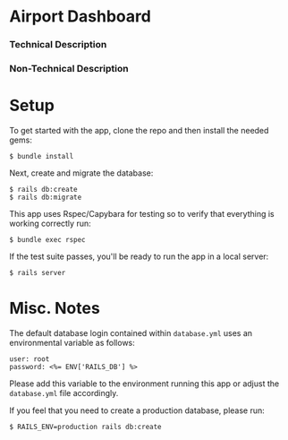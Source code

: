 # Airport Dashboard

### Technical Description

### Non-Technical Description

# Setup
 To get started with the app, clone the repo and then install the needed gems:
 
 ```
 $ bundle install
 ```
 
 Next, create and migrate the database:
 
 ```
 $ rails db:create
 $ rails db:migrate
 ```
 
 This app uses Rspec/Capybara for testing so to verify that everything is working correctly run:
 
 ```
 $ bundle exec rspec
 ```
 
 If the test suite passes, you'll be ready to run the app in a local server:
 
 ```
 $ rails server
 ```

# Misc. Notes

The default database login contained within `database.yml` uses an environmental variable as follows:
```
user: root
password: <%= ENV['RAILS_DB'] %>
```
Please add this variable to the environment running this app or adjust the `database.yml` file accordingly.


If you feel that you need to create a production database, please run:
```
$ RAILS_ENV=production rails db:create
``` 